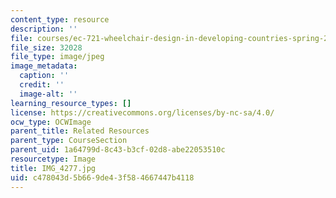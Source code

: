 ```yaml
---
content_type: resource
description: ''
file: courses/ec-721-wheelchair-design-in-developing-countries-spring-2009/c478043d5b669de43f584667447b4118_IMG_4277.jpg
file_size: 32028
file_type: image/jpeg
image_metadata:
  caption: ''
  credit: ''
  image-alt: ''
learning_resource_types: []
license: https://creativecommons.org/licenses/by-nc-sa/4.0/
ocw_type: OCWImage
parent_title: Related Resources
parent_type: CourseSection
parent_uid: 1a64799d-8c43-b3cf-02d8-abe22053510c
resourcetype: Image
title: IMG_4277.jpg
uid: c478043d-5b66-9de4-3f58-4667447b4118
---
```

